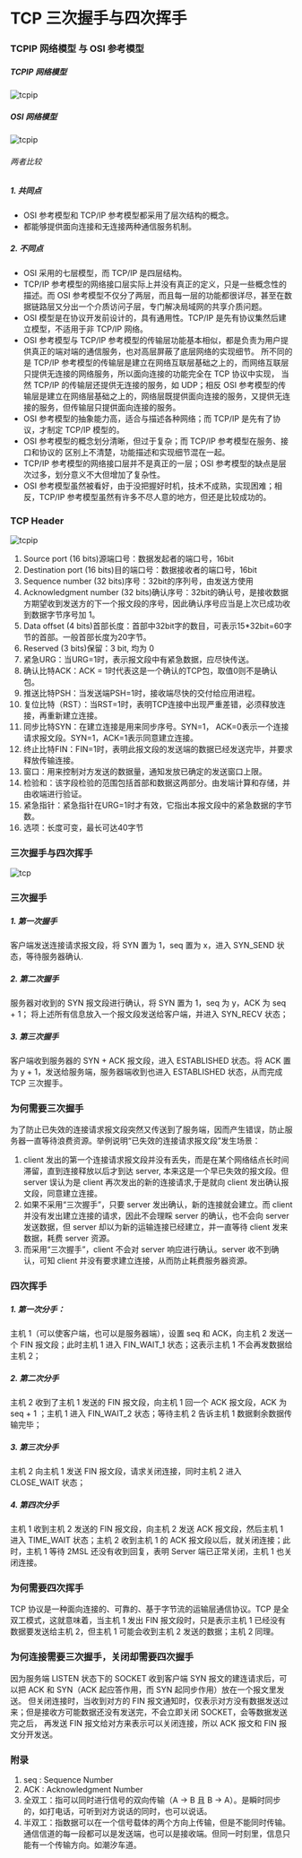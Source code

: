 TCP 三次握手与四次挥手
===

### TCPIP 网络模型 与 OSI 参考模型

##### TCPIP 网络模型

![tcpip](img/tcpip.jpg)


##### OSI 网络模型

![tcpip](img/osi.gif)


###### 两者比较

##### 1. 共同点

- OSI 参考模型和 TCP/IP 参考模型都采用了层次结构的概念。
- 都能够提供面向连接和无连接两种通信服务机制。

##### 2. 不同点

- OSI 采用的七层模型，而 TCP/IP 是四层结构。
- TCP/IP 参考模型的网络接口层实际上并没有真正的定义，只是一些概念性的描述。而 OSI 参考模型不仅分了两层，而且每一层的功能都很详尽，甚至在数据链路层又分出一个介质访问子层，专门解决局域网的共享介质问题。
- OSI 模型是在协议开发前设计的，具有通用性。TCP/IP 是先有协议集然后建立模型，不适用于非 TCP/IP 网络。
- OSI 参考模型与 TCP/IP 参考模型的传输层功能基本相似，都是负责为用户提供真正的端对端的通信服务，也对高层屏蔽了底层网络的实现细节。
所不同的是 TCP/IP 参考模型的传输层是建立在网络互联层基础之上的，而网络互联层只提供无连接的网络服务，所以面向连接的功能完全在 TCP 协议中实现，
当然 TCP/IP 的传输层还提供无连接的服务，如 UDP；相反 OSI 参考模型的传输层是建立在网络层基础之上的，网络层既提供面向连接的服务，又提供无连接的服务，但传输层只提供面向连接的服务。
- OSI 参考模型的抽象能力高，适合与描述各种网络；而 TCP/IP 是先有了协议，才制定 TCP/IP 模型的。
- OSI 参考模型的概念划分清晰，但过于复杂；而 TCP/IP 参考模型在服务、接口和协议的 区别上不清楚，功能描述和实现细节混在一起。
- TCP/IP 参考模型的网络接口层并不是真正的一层；OSI 参考模型的缺点是层次过多，划分意义不大但增加了复杂性。
- OSI 参考模型虽然被看好，由于没把握好时机，技术不成熟，实现困难；相反，TCP/IP 参考模型虽然有许多不尽人意的地方，但还是比较成功的。

### TCP Header

![tcpip](img/header.png)

1. Source port (16 bits)源端口号：数据发起者的端口号，16bit
2. Destination port (16 bits)目的端口号：数据接收者的端口号，16bit
3. Sequence number (32 bits)序号：32bit的序列号，由发送方使用
4. Acknowledgment number (32 bits)确认序号：32bit的确认号，是接收数据方期望收到发送方的下一个报文段的序号，因此确认序号应当是上次已成功收到数据字节序号加 1。
5. Data offset (4 bits)首部长度：首部中32bit字的数目，可表示15*32bit=60字节的首部。一般首部长度为20字节。
6. Reserved (3 bits)保留：3 bit, 均为 0
7. 紧急URG：当URG=1时，表示报文段中有紧急数据，应尽快传送。
8. 确认比特ACK：ACK = 1时代表这是一个确认的TCP包，取值0则不是确认包。
9. 推送比特PSH：当发送端PSH=1时，接收端尽快的交付给应用进程。
10. 复位比特（RST）：当RST=1时，表明TCP连接中出现严重差错，必须释放连接，再重新建立连接。
11. 同步比特SYN：在建立连接是用来同步序号。SYN=1， ACK=0表示一个连接请求报文段。SYN=1，ACK=1表示同意建立连接。
12. 终止比特FIN：FIN=1时，表明此报文段的发送端的数据已经发送完毕，并要求释放传输连接。
13. 窗口：用来控制对方发送的数据量，通知发放已确定的发送窗口上限。
14. 检验和：该字段检验的范围包括首部和数据这两部分。由发端计算和存储，并由收端进行验证。
15. 紧急指针：紧急指针在URG=1时才有效，它指出本报文段中的紧急数据的字节数。
16. 选项：长度可变，最长可达40字节


### 三次握手与四次挥手

![tcp](img/tcp.jpg)

### 三次握手

##### 1. 第一次握手
客户端发送连接请求报文段，将 SYN 置为 1，seq 置为 x，进入 SYN_SEND 状态，等待服务器确认.

##### 2. 第二次握手
服务器对收到的 SYN 报文段进行确认，将 SYN 置为 1，seq 为 y，ACK 为 seq + 1；
将上述所有信息放入一个报文段发送给客户端，并进入 SYN_RECV 状态；

##### 3. 第三次握手
客户端收到服务器的 SYN + ACK 报文段，进入 ESTABLISHED 状态。将 ACK 置为 y + 1，发送给服务端，服务器端收到也进入 ESTABLISHED 状态，从而完成 TCP 三次握手。

### 为何需要三次握手

为了防止已失效的连接请求报文段突然又传送到了服务端，因而产生错误，防止服务器一直等待浪费资源。举例说明“已失效的连接请求报文段”发生场景：

1. client 发出的第一个连接请求报文段并没有丢失，而是在某个网络结点长时间滞留，直到连接释放以后才到达 server,
本来这是一个早已失效的报文段。但 server 误认为是 client 再次发出的新的连接请求,于是就向 client 发出确认报文段，同意建立连接。
2. 如果不采用“三次握手”，只要 server 发出确认，新的连接就会建立。而 client 并没有发出建立连接的请求，因此不会理睬 server 的确认，也不会向 server 发送数据，但 server 却以为新的运输连接已经建立，并一直等待 client 发来数据，耗费 server 资源。
3. 而采用“三次握手”，client 不会对 server 响应进行确认。server 收不到确认，可知 client 并没有要求建立连接，从而防止耗费服务器资源。


### 四次挥手

##### 1. 第一次分手：
主机 1（可以使客户端，也可以是服务器端），设置 seq 和 ACK，向主机 2 发送一个 FIN 报文段；此时主机 1 进入 FIN_WAIT_1 状态；这表示主机 1 不会再发数据给主机 2；

##### 2. 第二次分手
主机 2 收到了主机 1 发送的 FIN 报文段，向主机 1 回一个 ACK 报文段，ACK 为 seq + 1 ；主机 1 进入 FIN_WAIT_2 状态；等待主机 2 告诉主机 1 数据剩余数据传输完毕；

##### 3. 第三次分手
主机 2 向主机 1 发送 FIN 报文段，请求关闭连接，同时主机 2 进入 CLOSE_WAIT 状态；

##### 4. 第四次分手
主机 1 收到主机 2 发送的 FIN 报文段，向主机 2 发送 ACK 报文段，然后主机 1 进入 TIME_WAIT 状态；主机 2 收到主机 1 的 ACK 报文段以后，就关闭连接；此时，主机 1 等待 2MSL 还没有收到回复，表明 Server 端已正常关闭，主机 1 也关闭连接。


### 为何需要四次挥手

TCP 协议是一种面向连接的、可靠的、基于字节流的运输层通信协议。TCP 是全双工模式，这就意味着，当主机 1 发出 FIN 报文段时，只是表示主机 1 已经没有数据要发送给主机 2，但主机 1 可能会收到主机 2 发送的数据；主机 2 同理。


### 为何连接需要三次握手，关闭却需要四次握手

因为服务端 LISTEN 状态下的 SOCKET 收到客户端 SYN 报文的建连请求后，可以把 ACK 和 SYN（ACK 起应答作用，而 SYN 起同步作用）放在一个报文里发送。
但关闭连接时，当收到对方的 FIN 报文通知时，仅表示对方没有数据发送过来；但是接收方可能数据还没有发送完，不会立即关闭 SOCKET，会等数据发送完之后，
再发送 FIN 报文给对方来表示可以关闭连接，所以 ACK 报文和 FIN 报文分开发送。


### 附录

1. seq : Sequence Number
2. ACK : Acknowledgment Number
3. 全双工：指可以同时进行信号的双向传输（A -> B 且 B -> A）。是瞬时同步的，如打电话，可听到对方说话的同时，也可以说话。
4. 半双工：指数据可以在一个信号载体的两个方向上传输，但是不能同时传输。通信信道的每一段都可以是发送端，也可以是接收端。但同一时刻里，信息只能有一个传输方向。如潮汐车道。
